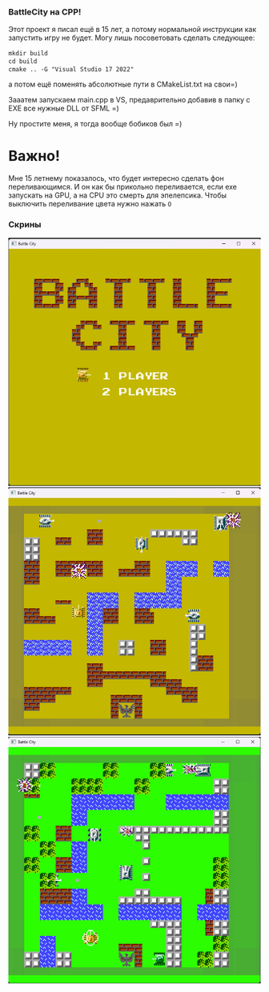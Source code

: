### BattleCity на CPP!

Этот проект я писал ещё в 15 лет, а потому нормальной инструкции как запустить игру не будет. Могу лишь посоветовать сделать следующее:
```
mkdir build
cd build
cmake .. -G "Visual Studio 17 2022"
```

а потом ещё поменять абсолютные пути в CMakeList.txt на свои=)

Зааатем запускаем main.cpp в VS, предаврительно добавив в папку с EXE все нужные DLL от SFML =)

Ну простите меня, я тогда вообще бобиков был =)

# Важно!

Мне 15 летнему показалось, что будет интересно сделать фон переливающимся. И он как бы прикольно переливается, если exe запускать на GPU, а на CPU это смерть для эпелепсика. Чтобы выключить переливание цвета нужно нажать `O`

### Скрины

![Menu](imgs/image.png)
![Gameplay](imgs/image-1.png)
![Two players](imgs/image-2.png)